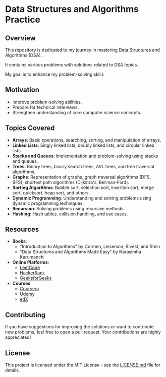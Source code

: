 # Data Structures and Algorithms Practice

## Overview

This repository is dedicated to my journey in mastering Data Structures and Algorithms (DSA). 

It contains various problems with solutions related to DSA topics. 

My goal is to enhance my problem-solving skills

## Motivation
- Improve problem-solving abilities.
- Prepare for technical interviews.
- Strengthen understanding of core computer science concepts.

## Topics Covered

- **Arrays**: Basic operations, searching, sorting, and manipulation of arrays.
- **Linked Lists**: Singly linked lists, doubly linked lists, and circular linked lists.
- **Stacks and Queues**: Implementation and problem-solving using stacks and queues.
- **Trees**: Binary trees, binary search trees, AVL trees, and tree traversal algorithms.
- **Graphs**: Representation of graphs, graph traversal algorithms (DFS, BFS), shortest path algorithms (Dijkstra's, Bellman-Ford).
- **Sorting Algorithms**: Bubble sort, selection sort, insertion sort, merge sort, quicksort, heap sort, and others.
- **Dynamic Programming**: Understanding and solving problems using dynamic programming techniques.
- **Recursion**: Solving problems using recursive methods.
- **Hashing**: Hash tables, collision handling, and use cases.

## Resources

- **Books**: 
  - "Introduction to Algorithms" by Cormen, Leiserson, Rivest, and Stein
  - "Data Structures and Algorithms Made Easy" by Narasimha Karumanchi
- **Online Platforms**: 
  - [LeetCode](https://leetcode.com/)
  - [HackerRank](https://www.hackerrank.com/)
  - [GeeksforGeeks](https://www.geeksforgeeks.org/)
- **Courses**: 
  - [Coursera](https://www.coursera.org/)
  - [Udemy](https://www.udemy.com/)
  - [edX](https://www.edx.org/)

## Contributing

If you have suggestions for improving the solutions or want to contribute new problems, feel free to open a pull request. Your contributions are highly appreciated!

## License

This project is licensed under the MIT License - see the [LICENSE.md](LICENSE.md) file for details.
